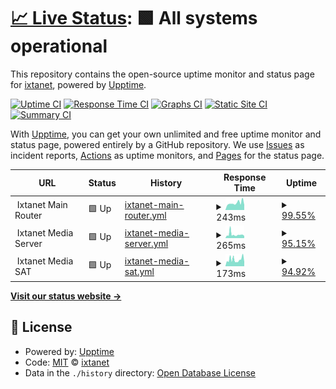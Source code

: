 # [📈 Live Status](https://status.ixtanet.com): <!--live status--> **🟩 All systems operational**

This repository contains the open-source uptime monitor and status page for [ixtanet](https://status.ixtanet.com), powered by [Upptime](https://github.com/upptime/upptime).

[![Uptime CI](https://github.com/ixtanet/upptime/workflows/Uptime%20CI/badge.svg)](https://github.com/ixtanet/upptime/actions?query=workflow%3A%22Uptime+CI%22)
[![Response Time CI](https://github.com/ixtanet/upptime/workflows/Response%20Time%20CI/badge.svg)](https://github.com/ixtanet/upptime/actions?query=workflow%3A%22Response+Time+CI%22)
[![Graphs CI](https://github.com/ixtanet/upptime/workflows/Graphs%20CI/badge.svg)](https://github.com/ixtanet/upptime/actions?query=workflow%3A%22Graphs+CI%22)
[![Static Site CI](https://github.com/ixtanet/upptime/workflows/Static%20Site%20CI/badge.svg)](https://github.com/ixtanet/upptime/actions?query=workflow%3A%22Static+Site+CI%22)
[![Summary CI](https://github.com/ixtanet/upptime/workflows/Summary%20CI/badge.svg)](https://github.com/ixtanet/upptime/actions?query=workflow%3A%22Summary+CI%22)

With [Upptime](https://upptime.js.org), you can get your own unlimited and free uptime monitor and status page, powered entirely by a GitHub repository. We use [Issues](https://github.com/ixtanet/upptime/issues) as incident reports, [Actions](https://github.com/ixtanet/upptime/actions) as uptime monitors, and [Pages](https://status.ixtanet.com) for the status page.

<!--start: status pages-->
<!-- This summary is generated by Upptime (https://github.com/upptime/upptime) -->
<!-- Do not edit this manually, your changes will be overwritten -->
<!-- prettier-ignore -->
| URL | Status | History | Response Time | Uptime |
| --- | ------ | ------- | ------------- | ------ |
| <img alt="" src="https://favicons.githubusercontent.com/null" height="13"> Ixtanet Main Router | 🟩 Up | [ixtanet-main-router.yml](https://github.com/ixtanet/upptime/commits/HEAD/history/ixtanet-main-router.yml) | <details><summary><img alt="Response time graph" src="./graphs/ixtanet-main-router/response-time-week.png" height="20"> 243ms</summary><br><a href="https://status.ixtanet.com/history/ixtanet-main-router"><img alt="Response time 454" src="https://img.shields.io/endpoint?url=https%3A%2F%2Fraw.githubusercontent.com%2Fixtanet%2Fupptime%2FHEAD%2Fapi%2Fixtanet-main-router%2Fresponse-time.json"></a><br><a href="https://status.ixtanet.com/history/ixtanet-main-router"><img alt="24-hour response time 197" src="https://img.shields.io/endpoint?url=https%3A%2F%2Fraw.githubusercontent.com%2Fixtanet%2Fupptime%2FHEAD%2Fapi%2Fixtanet-main-router%2Fresponse-time-day.json"></a><br><a href="https://status.ixtanet.com/history/ixtanet-main-router"><img alt="7-day response time 243" src="https://img.shields.io/endpoint?url=https%3A%2F%2Fraw.githubusercontent.com%2Fixtanet%2Fupptime%2FHEAD%2Fapi%2Fixtanet-main-router%2Fresponse-time-week.json"></a><br><a href="https://status.ixtanet.com/history/ixtanet-main-router"><img alt="30-day response time 454" src="https://img.shields.io/endpoint?url=https%3A%2F%2Fraw.githubusercontent.com%2Fixtanet%2Fupptime%2FHEAD%2Fapi%2Fixtanet-main-router%2Fresponse-time-month.json"></a><br><a href="https://status.ixtanet.com/history/ixtanet-main-router"><img alt="1-year response time 454" src="https://img.shields.io/endpoint?url=https%3A%2F%2Fraw.githubusercontent.com%2Fixtanet%2Fupptime%2FHEAD%2Fapi%2Fixtanet-main-router%2Fresponse-time-year.json"></a></details> | <details><summary><a href="https://status.ixtanet.com/history/ixtanet-main-router">99.55%</a></summary><a href="https://status.ixtanet.com/history/ixtanet-main-router"><img alt="All-time uptime 99.71%" src="https://img.shields.io/endpoint?url=https%3A%2F%2Fraw.githubusercontent.com%2Fixtanet%2Fupptime%2FHEAD%2Fapi%2Fixtanet-main-router%2Fuptime.json"></a><br><a href="https://status.ixtanet.com/history/ixtanet-main-router"><img alt="24-hour uptime 100.00%" src="https://img.shields.io/endpoint?url=https%3A%2F%2Fraw.githubusercontent.com%2Fixtanet%2Fupptime%2FHEAD%2Fapi%2Fixtanet-main-router%2Fuptime-day.json"></a><br><a href="https://status.ixtanet.com/history/ixtanet-main-router"><img alt="7-day uptime 99.55%" src="https://img.shields.io/endpoint?url=https%3A%2F%2Fraw.githubusercontent.com%2Fixtanet%2Fupptime%2FHEAD%2Fapi%2Fixtanet-main-router%2Fuptime-week.json"></a><br><a href="https://status.ixtanet.com/history/ixtanet-main-router"><img alt="30-day uptime 99.71%" src="https://img.shields.io/endpoint?url=https%3A%2F%2Fraw.githubusercontent.com%2Fixtanet%2Fupptime%2FHEAD%2Fapi%2Fixtanet-main-router%2Fuptime-month.json"></a><br><a href="https://status.ixtanet.com/history/ixtanet-main-router"><img alt="1-year uptime 99.71%" src="https://img.shields.io/endpoint?url=https%3A%2F%2Fraw.githubusercontent.com%2Fixtanet%2Fupptime%2FHEAD%2Fapi%2Fixtanet-main-router%2Fuptime-year.json"></a></details>
| <img alt="" src="https://favicons.githubusercontent.com/null" height="13"> Ixtanet Media Server | 🟩 Up | [ixtanet-media-server.yml](https://github.com/ixtanet/upptime/commits/HEAD/history/ixtanet-media-server.yml) | <details><summary><img alt="Response time graph" src="./graphs/ixtanet-media-server/response-time-week.png" height="20"> 265ms</summary><br><a href="https://status.ixtanet.com/history/ixtanet-media-server"><img alt="Response time 252" src="https://img.shields.io/endpoint?url=https%3A%2F%2Fraw.githubusercontent.com%2Fixtanet%2Fupptime%2FHEAD%2Fapi%2Fixtanet-media-server%2Fresponse-time.json"></a><br><a href="https://status.ixtanet.com/history/ixtanet-media-server"><img alt="24-hour response time 180" src="https://img.shields.io/endpoint?url=https%3A%2F%2Fraw.githubusercontent.com%2Fixtanet%2Fupptime%2FHEAD%2Fapi%2Fixtanet-media-server%2Fresponse-time-day.json"></a><br><a href="https://status.ixtanet.com/history/ixtanet-media-server"><img alt="7-day response time 265" src="https://img.shields.io/endpoint?url=https%3A%2F%2Fraw.githubusercontent.com%2Fixtanet%2Fupptime%2FHEAD%2Fapi%2Fixtanet-media-server%2Fresponse-time-week.json"></a><br><a href="https://status.ixtanet.com/history/ixtanet-media-server"><img alt="30-day response time 252" src="https://img.shields.io/endpoint?url=https%3A%2F%2Fraw.githubusercontent.com%2Fixtanet%2Fupptime%2FHEAD%2Fapi%2Fixtanet-media-server%2Fresponse-time-month.json"></a><br><a href="https://status.ixtanet.com/history/ixtanet-media-server"><img alt="1-year response time 252" src="https://img.shields.io/endpoint?url=https%3A%2F%2Fraw.githubusercontent.com%2Fixtanet%2Fupptime%2FHEAD%2Fapi%2Fixtanet-media-server%2Fresponse-time-year.json"></a></details> | <details><summary><a href="https://status.ixtanet.com/history/ixtanet-media-server">95.15%</a></summary><a href="https://status.ixtanet.com/history/ixtanet-media-server"><img alt="All-time uptime 94.24%" src="https://img.shields.io/endpoint?url=https%3A%2F%2Fraw.githubusercontent.com%2Fixtanet%2Fupptime%2FHEAD%2Fapi%2Fixtanet-media-server%2Fuptime.json"></a><br><a href="https://status.ixtanet.com/history/ixtanet-media-server"><img alt="24-hour uptime 100.00%" src="https://img.shields.io/endpoint?url=https%3A%2F%2Fraw.githubusercontent.com%2Fixtanet%2Fupptime%2FHEAD%2Fapi%2Fixtanet-media-server%2Fuptime-day.json"></a><br><a href="https://status.ixtanet.com/history/ixtanet-media-server"><img alt="7-day uptime 95.15%" src="https://img.shields.io/endpoint?url=https%3A%2F%2Fraw.githubusercontent.com%2Fixtanet%2Fupptime%2FHEAD%2Fapi%2Fixtanet-media-server%2Fuptime-week.json"></a><br><a href="https://status.ixtanet.com/history/ixtanet-media-server"><img alt="30-day uptime 94.24%" src="https://img.shields.io/endpoint?url=https%3A%2F%2Fraw.githubusercontent.com%2Fixtanet%2Fupptime%2FHEAD%2Fapi%2Fixtanet-media-server%2Fuptime-month.json"></a><br><a href="https://status.ixtanet.com/history/ixtanet-media-server"><img alt="1-year uptime 94.24%" src="https://img.shields.io/endpoint?url=https%3A%2F%2Fraw.githubusercontent.com%2Fixtanet%2Fupptime%2FHEAD%2Fapi%2Fixtanet-media-server%2Fuptime-year.json"></a></details>
| <img alt="" src="https://favicons.githubusercontent.com/null" height="13"> Ixtanet Media SAT | 🟩 Up | [ixtanet-media-sat.yml](https://github.com/ixtanet/upptime/commits/HEAD/history/ixtanet-media-sat.yml) | <details><summary><img alt="Response time graph" src="./graphs/ixtanet-media-sat/response-time-week.png" height="20"> 173ms</summary><br><a href="https://status.ixtanet.com/history/ixtanet-media-sat"><img alt="Response time 172" src="https://img.shields.io/endpoint?url=https%3A%2F%2Fraw.githubusercontent.com%2Fixtanet%2Fupptime%2FHEAD%2Fapi%2Fixtanet-media-sat%2Fresponse-time.json"></a><br><a href="https://status.ixtanet.com/history/ixtanet-media-sat"><img alt="24-hour response time 115" src="https://img.shields.io/endpoint?url=https%3A%2F%2Fraw.githubusercontent.com%2Fixtanet%2Fupptime%2FHEAD%2Fapi%2Fixtanet-media-sat%2Fresponse-time-day.json"></a><br><a href="https://status.ixtanet.com/history/ixtanet-media-sat"><img alt="7-day response time 173" src="https://img.shields.io/endpoint?url=https%3A%2F%2Fraw.githubusercontent.com%2Fixtanet%2Fupptime%2FHEAD%2Fapi%2Fixtanet-media-sat%2Fresponse-time-week.json"></a><br><a href="https://status.ixtanet.com/history/ixtanet-media-sat"><img alt="30-day response time 172" src="https://img.shields.io/endpoint?url=https%3A%2F%2Fraw.githubusercontent.com%2Fixtanet%2Fupptime%2FHEAD%2Fapi%2Fixtanet-media-sat%2Fresponse-time-month.json"></a><br><a href="https://status.ixtanet.com/history/ixtanet-media-sat"><img alt="1-year response time 172" src="https://img.shields.io/endpoint?url=https%3A%2F%2Fraw.githubusercontent.com%2Fixtanet%2Fupptime%2FHEAD%2Fapi%2Fixtanet-media-sat%2Fresponse-time-year.json"></a></details> | <details><summary><a href="https://status.ixtanet.com/history/ixtanet-media-sat">94.92%</a></summary><a href="https://status.ixtanet.com/history/ixtanet-media-sat"><img alt="All-time uptime 93.97%" src="https://img.shields.io/endpoint?url=https%3A%2F%2Fraw.githubusercontent.com%2Fixtanet%2Fupptime%2FHEAD%2Fapi%2Fixtanet-media-sat%2Fuptime.json"></a><br><a href="https://status.ixtanet.com/history/ixtanet-media-sat"><img alt="24-hour uptime 100.00%" src="https://img.shields.io/endpoint?url=https%3A%2F%2Fraw.githubusercontent.com%2Fixtanet%2Fupptime%2FHEAD%2Fapi%2Fixtanet-media-sat%2Fuptime-day.json"></a><br><a href="https://status.ixtanet.com/history/ixtanet-media-sat"><img alt="7-day uptime 94.92%" src="https://img.shields.io/endpoint?url=https%3A%2F%2Fraw.githubusercontent.com%2Fixtanet%2Fupptime%2FHEAD%2Fapi%2Fixtanet-media-sat%2Fuptime-week.json"></a><br><a href="https://status.ixtanet.com/history/ixtanet-media-sat"><img alt="30-day uptime 93.97%" src="https://img.shields.io/endpoint?url=https%3A%2F%2Fraw.githubusercontent.com%2Fixtanet%2Fupptime%2FHEAD%2Fapi%2Fixtanet-media-sat%2Fuptime-month.json"></a><br><a href="https://status.ixtanet.com/history/ixtanet-media-sat"><img alt="1-year uptime 93.97%" src="https://img.shields.io/endpoint?url=https%3A%2F%2Fraw.githubusercontent.com%2Fixtanet%2Fupptime%2FHEAD%2Fapi%2Fixtanet-media-sat%2Fuptime-year.json"></a></details>

<!--end: status pages-->

[**Visit our status website →**](https://status.ixtanet.com)

## 📄 License

- Powered by: [Upptime](https://github.com/upptime/upptime)
- Code: [MIT](./LICENSE) © [ixtanet](https://status.ixtanet.com)
- Data in the `./history` directory: [Open Database License](https://opendatacommons.org/licenses/odbl/1-0/)
